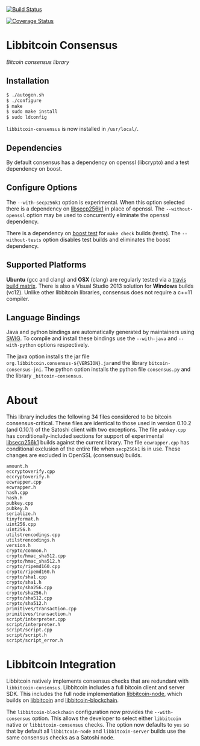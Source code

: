 [![Build Status](https://travis-ci.org/libbitcoin/libbitcoin-consensus.svg?branch=master)](https://travis-ci.org/libbitcoin/libbitcoin-consensus)

[![Coverage Status](https://coveralls.io/repos/libbitcoin/libbitcoin-consensus/badge.svg)](https://coveralls.io/r/libbitcoin/libbitcoin-consensus)

# Libbitcoin Consensus

*Bitcoin consensus library*

## Installation

```sh
$ ./autogen.sh
$ ./configure
$ make
$ sudo make install
$ sudo ldconfig
```

`libbitcoin-consensus` is now installed in `/usr/local/`.

## Dependencies

By default consensus has a dependency on openssl (libcrypto) and a test dependency on boost.

## Configure Options

The `--with-secp256k1` option is experimental. When this option selected there is a dependency on [libsecp256k1](https://github.com/bitcoin/secp256k1) in place of openssl. The `--without-openssl` option may be used to concurrently eliminate the openssl dependency.

There is a dependency on [boost test](http://www.boost.org/doc/libs/1_50_0/libs/test/doc/html/index.html) for `make check` builds (tests). The `--without-tests` option disables test builds and eliminates the boost dependency.

## Supported Platforms

**Ubuntu** (gcc and clang) and **OSX** (clang) are regularly tested via a [travis build matrix](https://travis-ci.org/libbitcoin/libbitcoin-consensus). There is also a Visual Studio 2013 solution for **Windows** builds (vc12). Unlike other libbitcoin libraries, consensus does not require a c++11 compiler.

## Language Bindings

Java and python bindings are automatically generated by maintainers using [SWIG](http://www.swig.org). To compile and install these bindings use the `--with-java` and `--with-python` options respectively.

The java option installs the jar file `org.libbitcoin.consensus-${VERSION}.jar`and the library `bitcoin-consensus-jni`. The python option installs the python file `consensus.py` and the library `_bitcoin-consensus`.

# About

This library includes the following 34 files considered to be bitcoin consensus-critical. These files are identical to those used in version 0.10.2 (and 0.10.1) of the Satoshi client with two exceptions. The file `pubkey.cpp` has conditionally-included sections for support of experimental [libsecp256k1](https://github.com/bitcoin/secp256k1) builds against the current library. The file `ecwrapper.cpp` has conditional exclusion of the entire file when `secp256k1` is in use. These changes are excluded in OpenSSL (consensus) builds.

```
amount.h
eccryptoverify.cpp
eccryptoverify.h
ecwrapper.cpp
ecwrapper.h
hash.cpp
hash.h
pubkey.cpp
pubkey.h
serialize.h
tinyformat.h
uint256.cpp
uint256.h
utilstrencodings.cpp
utilstrencodings.h
version.h
crypto/common.h
crypto/hmac_sha512.cpp
crypto/hmac_sha512.h
crypto/ripemd160.cpp
crypto/ripemd160.h
crypto/sha1.cpp
crypto/sha1.h
crypto/sha256.cpp
crypto/sha256.h
crypto/sha512.cpp
crypto/sha512.h
primitives/transaction.cpp
primitives/transaction.h
script/interpreter.cpp
script/interpreter.h
script/script.cpp
script/script.h
script/script_error.h
```

# Libbitcoin Integration

Libbitcoin natively implements consensus checks that are redundant with `libbitcoin-consensus`. Libbitcoin includes a full bitcoin client and server SDK. This includes the full node implementation [libbitcoin-node](https://github.com/libbitcoin/libbitcoin-node), which builds on [libbitcoin](https://github.com/libbitcoin/libbitcoin) and [libbitcoin-blockchain](https://github.com/libbitcoin/libbitcoin-blockchain).

The `libbitcoin-blockchain` configuration now provides the `--with-consensus` option. This allows the developer to select either `libbitcoin` native or `libbitcoin-consensus` checks. The option now defaults to `yes` so that by default all `libbitcoin-node` and `libbitcoin-server` builds use the same consensus checks as a Satoshi node.
